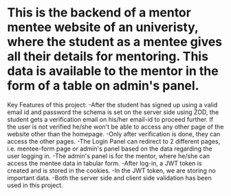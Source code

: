 # This is the backend of a mentor mentee website of an univeristy, where the student as a mentee gives all their details for mentoring. This data is available to the mentor in the form of a table on admin's panel.

Key Features of this project:
-After the student has signed up using a valid email id and password the schema is set on the server side using ZOD, the student gets a verification email on his/her email-id to proceed further. If the user is not verified he/she won't be able to access any other page of the website other than the homepage.
-Only after verification is done, they can access the other pages.
-The Login Panel can redirect to 2 different pages, i.e. mentee-form page or admin's panel based on the data regarding the user logging in.
-The admin's panel is for the mentor, where he/she can access the mentee data in tabular form.
-After log-in, a JWT token is created and is stored in the cookies.
-In the JWT token, we are storing no important data.
-Both the server side and client side validation has been used in this project.
